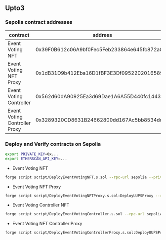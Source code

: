 ## Upto3

### Sepolia contract addresses

|  contract | address |   |   |   |
|---|---|---|---|---|
| Event Voting NFT | 0x39F0B612c06A9bf0Fec5Feb233864e645fc872a0 |   |   |   |
| Event Voting NFT Proxy  | 0x1dB31D9b412Eba16D1fBF3E3Df0952202016589f |   |   |   |
| Event Voting Controller | 0x562d60dA90925Ea3d69Dae1A6A55D440fc144354 |   |   |   |
| Event Voting Controller Proxy | 0x3289320CD8631B24662800dd167Ac5bb8534dd53 |   |   |   |

### Deploy and Verify contracts on Sepolia

```bash
export PRIVATE_KEY=0x...
export ETHERSCAN_API_KEY=...
```

- Event Voting NFT

```bash
forge script script/DeployEventVotingNFT.s.sol --rpc-url sepolia --private-key $PRIVATE_KEY --broadcast --etherscan-api-key $ETHERSCAN_API_KEY --verify
```

- Event Voting NFT Proxy

```bash
forge script script/DeployEventVotingNFTProxy.s.sol:DeployUUPSProxy --rpc-url sepolia --private-key $PRIVATE_KEY --broadcast --etherscan-api-key $ETHERSCAN_API_KEY --verify
```

- Event Voting Controller NFT

```bash
forge script script/DeployEventVotingController.s.sol --rpc-url sepolia --private-key $PRIVATE_KEY --broadcast --etherscan-api-key $ETHERSCAN_API_KEY --verify
```

- Event Voting NFT Controller Proxy

```bash
forge script script/DeployEventVotingControllerProxy.s.sol:DeployUUPSProxy --rpc-url sepolia --private-key $PRIVATE_KEY --broadcast --etherscan-api-key $ETHERSCAN_API_KEY --verify
```